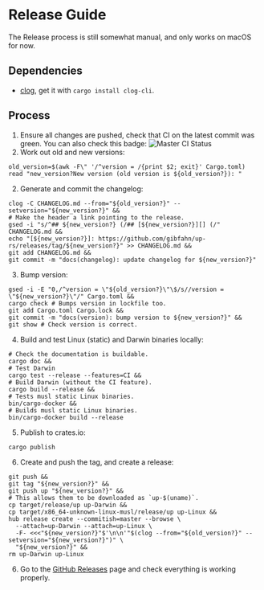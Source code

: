 # Release Guide

The Release process is still somewhat manual, and only works on macOS for now.

## Dependencies

- [clog][], get it with `cargo install clog-cli`.

## Process

1. Ensure all changes are pushed, check that CI on the latest commit was green.
  You can also check this badge: ![Master CI Status](https://github.com/gibfahn/up-rs/workflows/Rust/badge.svg)
2. Work out old and new versions:
  ```shell
  old_version=$(awk -F\" '/^version = /{print $2; exit}' Cargo.toml)
  read "new_version?New version (old version is ${old_version?}): "
  ```
2. Generate and commit the changelog:
  ```shell
  clog -C CHANGELOG.md --from="${old_version?}" --setversion="${new_version?}" &&
  # Make the header a link pointing to the release.
  gsed -i "s/^## ${new_version?} (/## [${new_version?}][] (/"  CHANGELOG.md &&
  echo "[${new_version?}]: https://github.com/gibfahn/up-rs/releases/tag/${new_version?}" >> CHANGELOG.md &&
  git add CHANGELOG.md &&
  git commit -m "docs(changelog): update changelog for ${new_version?}"
  ```
3. Bump version:
  ```shell
  gsed -i -E "0,/^version = \"${old_version?}\"\$/s//version = \"${new_version?}\"/" Cargo.toml &&
  cargo check # Bumps version in lockfile too.
  git add Cargo.toml Cargo.lock &&
  git commit -m "docs(version): bump version to ${new_version?}" &&
  git show # Check version is correct.
  ```
4. Build and test Linux (static) and Darwin binaries locally:
  ```shell
  # Check the documentation is buildable.
  cargo doc &&
  # Test Darwin
  cargo test --release --features=CI &&
  # Build Darwin (without the CI feature).
  cargo build --release &&
  # Tests musl static Linux binaries.
  bin/cargo-docker &&
  # Builds musl static Linux binaries.
  bin/cargo-docker build --release
  ```
5. Publish to crates.io:
  ```shell
  cargo publish
  ```
6. Create and push the tag, and create a release:
  ```shell
  git push &&
  git tag "${new_version?}" &&
  git push up "${new_version?}" &&
  # This allows them to be downloaded as `up-$(uname)`.
  cp target/release/up up-Darwin &&
  cp target/x86_64-unknown-linux-musl/release/up up-Linux &&
  hub release create --commitish=master --browse \
    --attach=up-Darwin --attach=up-Linux \
    -F- <<<"${new_version?}"$'\n\n'"$(clog --from="${old_version?}" --setversion="${new_version?}")" \
    "${new_version?}" &&
  rm up-Darwin up-Linux
  ```
6. Go to the [GitHub Releases][] page and check everything is working properly.

[CHANGELOG.md]: /CHANGELOG.md
[GitHub Releases]: https://github.com/gibfahn/up-rs/releases
[clog]: https://github.com/clog-tool/clog-cli
